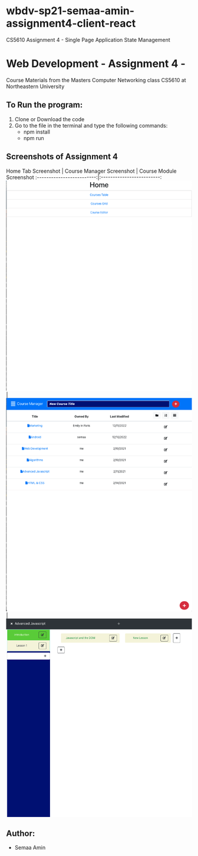 # wbdv-sp21-semaa-amin-assignment4-client-react
CS5610 Assignment 4 - Single Page Application State Management

# Web Development - Assignment 4 - 
Course Materials from the Masters Computer Networking class CS5610 at Northeastern University


## To Run the program:

1. Clone or Download the code
2. Go to the file in the terminal and type the following commands:
    * npm install
    * npm run


## Screenshots of Assignment 4

Home Tab Screenshot        |  Course Manager Screenshot |  Course Module Screenshot
:-------------------------:|:-------------------------:
![Home Tab Screenshot](https://github.com/coder-chick/wbdv-sp21-semaa-amin-assignment4-client-react/blob/main/CS5610Sp21A4HomeTabScreenshot.png)  |  ![Course Manager Screenshot](https://github.com/coder-chick/wbdv-sp21-semaa-amin-assignment4-client-react/blob/main/CS5610Sp21A4CourseManagerScreenshot.png)  |  ![Course Module Screenshot](https://github.com/coder-chick/wbdv-sp21-semaa-amin-assignment4-client-react/blob/main/CS5610Sp21A4CourseModuleScreenshot.png)


## Author:
* Semaa Amin


